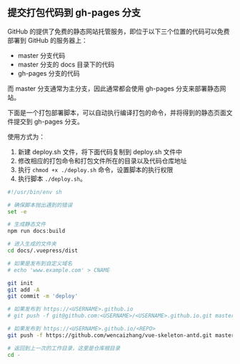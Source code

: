 ## 提交打包代码到 gh-pages 分支

GitHub 的提供了免费的静态网站托管服务，即位于以下三个位置的代码可以免费部署到 GitHub 的服务器上：

+ master 分支代码
+ master 分支的 docs 目录下的代码
+ gh-pages 分支的代码

而 master 分支通常为主分支，因此通常都会使用 gh-pages 分支来部署静态网站。

下面是一个打包部署脚本，可以自动执行编译打包的命令，并将得到的静态页面文件提交到 gh-pages 分支。

使用方式为：

1. 新建 deploy.sh 文件，将下面代码复制到 deploy.sh 文件中
2. 修改相应的打包命令和打包文件所在的目录以及代码仓库地址
3. 执行 `chmod +x ./deploy.sh` 命令，设置脚本的执行权限
4. 执行脚本 `./deploy.sh`。

```sh
#!/usr/bin/env sh

# 确保脚本抛出遇到的错误
set -e

# 生成静态文件
npm run docs:build

# 进入生成的文件夹
cd docs/.vuepress/dist

# 如果是发布到自定义域名
# echo 'www.example.com' > CNAME

git init
git add -A
git commit -m 'deploy'

# 如果发布到 https://<USERNAME>.github.io
# git push -f git@github.com:<USERNAME>/<USERNAME>.github.io.git master

# 如果发布到 https://<USERNAME>.github.io/<REPO>
git push -f https://github.com/wencaizhang/vue-skeleton-antd.git master:gh-pages

# 返回到上一次的工作目录，这里是仓库根目录
cd -
```
